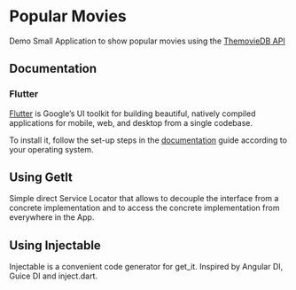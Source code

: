# Popular Movies

Demo Small Application to show popular movies using the [ThemovieDB API][​themoviedb.org]

[​themoviedb.org]:​https://www.themoviedb.org

## Documentation

### Flutter

[Flutter][flutter.dev] is Google’s UI toolkit for building beautiful, natively compiled applications for mobile, web, and desktop from a single codebase.

To install it, follow the set-up steps in the [documentation][flutter.dev/install] guide according to your operating system.

[flutter.dev]: https://flutter.dev/

[flutter.dev/install]: https://flutter.dev/docs/get-started/install

## Using GetIt

Simple direct Service Locator that allows to decouple the interface from a concrete implementation and to access the concrete implementation from everywhere in the App.

## Using Injectable

Injectable is a convenient code generator for get_it. Inspired by Angular DI, Guice DI and inject.dart.

